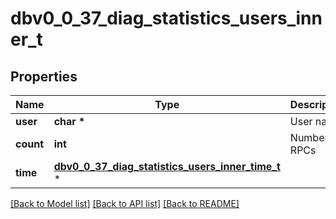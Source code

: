 # dbv0_0_37_diag_statistics_users_inner_t

## Properties
Name | Type | Description | Notes
------------ | ------------- | ------------- | -------------
**user** | **char \*** | User name | [optional] 
**count** | **int** | Number of RPCs | [optional] 
**time** | [**dbv0_0_37_diag_statistics_users_inner_time_t**](dbv0_0_37_diag_statistics_users_inner_time.md) \* |  | [optional] 

[[Back to Model list]](../README.md#documentation-for-models) [[Back to API list]](../README.md#documentation-for-api-endpoints) [[Back to README]](../README.md)


